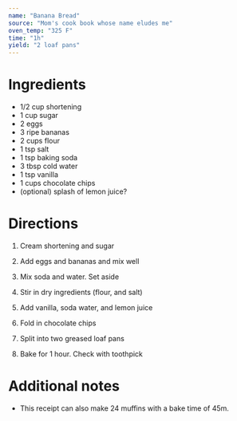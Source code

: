 ```yaml
---
name: "Banana Bread"
source: "Mom's cook book whose name eludes me"
oven_temp: "325 F"
time: "1h"
yield: "2 loaf pans"
---
```


# Ingredients

- 1/2 cup shortening
- 1 cup sugar
- 2 eggs
- 3 ripe bananas
- 2 cups flour
- 1 tsp salt
- 1 tsp baking soda
- 3 tbsp cold water
- 1 tsp vanilla
- 1 cups chocolate chips
- (optional) splash of lemon juice?


# Directions

1. Cream shortening and sugar

2. Add eggs and bananas and mix well

3. Mix soda and water. Set aside

4. Stir in dry ingredients (flour, and salt)

5. Add vanilla, soda water, and lemon juice

6. Fold in chocolate chips

7. Split into two greased loaf pans

8. Bake for 1 hour. Check with toothpick


# Additional notes

- This receipt can also make 24 muffins with a bake time of 45m.
